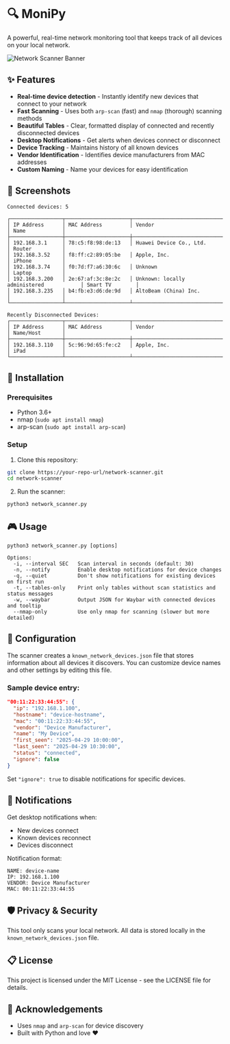 # 🔍 MoniPy

A powerful, real-time network monitoring tool that keeps track of all devices on your local network.

![Network Scanner Banner](https://img.shields.io/badge/Network-Scanner-blue?style=for-the-badge&logo=wifi&logoColor=white)

## ✨ Features

- **Real-time device detection** - Instantly identify new devices that connect to your network
- **Fast Scanning** - Uses both `arp-scan` (fast) and `nmap` (thorough) scanning methods
- **Beautiful Tables** - Clear, formatted display of connected and recently disconnected devices
- **Desktop Notifications** - Get alerts when devices connect or disconnect
- **Device Tracking** - Maintains history of all known devices
- **Vendor Identification** - Identifies device manufacturers from MAC addresses
- **Custom Naming** - Name your devices for easy identification

## 📸 Screenshots

```
Connected devices: 5

┌─────────────────┬─────────────────────┬──────────────────────────────────────────┬─────────────────┐
│ IP Address      │ MAC Address         │ Vendor                                   │ Name            │
├─────────────────┼─────────────────────┼──────────────────────────────────────────┼─────────────────┤
│ 192.168.3.1     │ 78:c5:f8:98:de:13   │ Huawei Device Co., Ltd.                  │ Router          │
│ 192.168.3.52    │ f8:ff:c2:89:05:be   │ Apple, Inc.                              │ iPhone          │
│ 192.168.3.74    │ f0:7d:f7:a6:30:6c   │ Unknown                                  │ Laptop          │
│ 192.168.3.200   │ 2e:67:af:3c:8e:2c   │ Unknown: locally administered            │ Smart TV        │
│ 192.168.3.235   │ b4:fb:e3:d6:de:9d   │ AltoBeam (China) Inc.                    │                 │
└─────────────────┴─────────────────────┴──────────────────────────────────────────┴─────────────────┘

Recently Disconnected Devices:
┌─────────────────┬─────────────────────┬──────────────────────────────────────────┬─────────────────┐
│ IP Address      │ MAC Address         │ Vendor                                   │ Name/Host       │
├─────────────────┼─────────────────────┼──────────────────────────────────────────┼─────────────────┤
│ 192.168.3.110   │ 5c:96:9d:65:fe:c2   │ Apple, Inc.                              │ iPad            │
└─────────────────┴─────────────────────┴──────────────────────────────────────────┴─────────────────┘
```

## 🚀 Installation

### Prerequisites

- Python 3.6+
- nmap (`sudo apt install nmap`)  
- arp-scan (`sudo apt install arp-scan`)

### Setup

1. Clone this repository:
```bash
git clone https://your-repo-url/network-scanner.git
cd network-scanner
```

2. Run the scanner:
```bash
python3 network_scanner.py
```

## 🎮 Usage

```
python3 network_scanner.py [options]

Options:
  -i, --interval SEC   Scan interval in seconds (default: 30)
  -n, --notify         Enable desktop notifications for device changes
  -q, --quiet          Don't show notifications for existing devices on first run
  -t, --tables-only    Print only tables without scan statistics and status messages
  -w, --waybar         Output JSON for Waybar with connected devices and tooltip
  --nmap-only          Use only nmap for scanning (slower but more detailed)
```

## 🔧 Configuration

The scanner creates a `known_network_devices.json` file that stores information about all devices it discovers. You can customize device names and other settings by editing this file.

### Sample device entry:

```json
"00:11:22:33:44:55": {
  "ip": "192.168.1.100",
  "hostname": "device-hostname",
  "mac": "00:11:22:33:44:55",
  "vendor": "Device Manufacturer",
  "name": "My Device",
  "first_seen": "2025-04-29 10:00:00",
  "last_seen": "2025-04-29 10:30:00",
  "status": "connected",
  "ignore": false
}
```

Set `"ignore": true` to disable notifications for specific devices.

## 📱 Notifications

Get desktop notifications when:
- New devices connect
- Known devices reconnect
- Devices disconnect

Notification format:
```
NAME: device-name
IP: 192.168.1.100
VENDOR: Device Manufacturer
MAC: 00:11:22:33:44:55
```

## 🛡️ Privacy & Security

This tool only scans your local network. All data is stored locally in the `known_network_devices.json` file.

## 📋 License

This project is licensed under the MIT License - see the LICENSE file for details.

## 🙏 Acknowledgements

- Uses `nmap` and `arp-scan` for device discovery
- Built with Python and love ❤️
